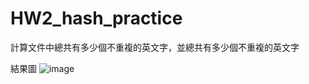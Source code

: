 # HW2_hash_practice
計算文件中總共有多少個不重複的英文字，並總共有多少個不重複的英文字

結果圖
![image](https://github.com/claireyen/HW2_hash_practice/assets/67178799/83b83826-3a24-46f4-87d6-e3961c4c3803)
